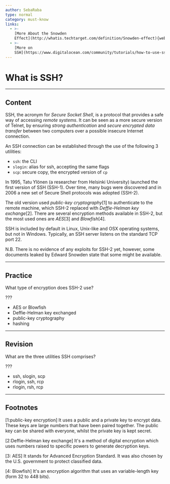```yaml
---
author: SebaRaba
type: normal
category: must-know
links:
  - >-
    [More About the Snowden
    Effect](http://whatis.techtarget.com/definition/Snowden-effect){website}
  - >-
    [More on
    SSH](https://www.digitalocean.com/community/tutorials/how-to-use-ssh-to-connect-to-a-remote-server-in-ubuntu){website}
---
```


# What is SSH?


---

## Content

SSH, the acronym for *Secure Socket Shell*, is a protocol that provides a safe way of accessing *remote systems*. It can be seen as a more secure version of Telnet, by ensuring *strong authentication* and *secure encrypted data transfer* between two computers over a possible insecure Internet connection.

An SSH connection can be established through the use of the following 3 utilities:

- `ssh`: the CLI
- `slogin`: alias for ssh, accepting the same flags
- `scp`: secure copy, the encrypted version of `cp`

In 1995, Tatu Ylönen (a researcher from Helsinki University) launched the first version of SSH (SSH-1). Over time, many bugs were discovered and in 2006 a new set of Secure Shell protocols was adopted (SSH-2).

The old version used *public-key cryptography*[1] to authenticate to the remote machine, which SSH-2 replaced with *Deffie-Helman key exchange*[2]. There are several encryption methods available in SSH-2, but the most used ones are *AES*[3] and *Blowfish*[4].

SSH is included by default in Linux, Unix-like and OSX operating systems, but not in Windows. Typically, an SSH server listens on the standard TCP port 22.

N.B. There is no evidence of any exploits for SSH-2 yet, however, some documents leaked by Edward Snowden state that some might be available.


---

## Practice

What type of encryption does SSH-2 use?

???

- AES or Blowfish
- Deffie-Helman key exchanged
- public-key cryptography
- hashing


---

## Revision

What are the three utilities SSH comprises?

???

- ssh, slogin, scp
- rlogin, ssh, rcp
- rlogin, rsh, rcp


---

## Footnotes

[1:public-key encryption]
It uses a public and a private key to encrypt data. These keys are large numbers that have been paired together. The public key can be shared with everyone, whilst the private key is kept secret.

[2:Deffie-Helman key exchange]
It's a method of digital encryption which uses numbers raised to specific powers to generate decryption keys.

[3: AES]
It stands for Advanced Encryption Standard. It was also chosen by the U.S. government to protect classified data.

[4: Blowfish]
It's an encryption algorithm that uses an variable-length key (form 32 to 448 bits).
